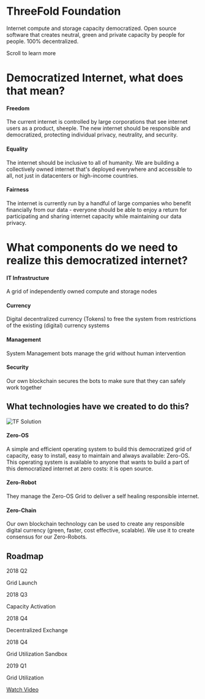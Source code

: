 <!-- Intro Section -->
# ThreeFold Foundation

Internet compute and storage capacity democratized. Open source software that creates neutral, green and private capacity by people for people. 100% decentralized.

Scroll to learn more

<!-- Democratized Internet Section -->
# Democratized Internet, what does that mean?

#### Freedom

The current internet is controlled by large corporations that see internet users as a product, sheeple. The new internet should be responsible and democratized, protecting individual privacy, neutrality, and security.

#### Equality

The internet should be inclusive to all of humanity. We are building a collectively owned internet that's deployed everywhere and accessible to all, not just in datacenters or high-income countries.

#### Fairness

The internet is currently run by a handful of large companies who benefit financially from our data - everyone should be able to enjoy a return for participating and sharing internet capacity while maintaining our data privacy.

<!-- Components Section -->
# What components do we need to realize this democratized internet?

#### IT Infrastructure

A grid of independently owned compute and storage nodes

#### Currency

Digital decentralized currency (Tokens) to free the system from restrictions of the existing (digital) currency systems

#### Management

System Management bots manage the grid without human intervention

#### Security

Our own blockchain secures the bots to make sure that they can safely work together

<!-- Technologies Section -->

## What technologies have we created to do this?

![TF Solution](/threefoldtoken/static/img/img-20-solution.png)

#### Zero-OS

A simple and efficient operating system to build this democratized grid of capacity, easy to install, easy to maintain and always available: Zero-OS.  This operating system is available to anyone that wants to build a part of this democratized internet at zero costs: it is open source.

#### Zero-Robot

They manage the Zero-OS Grid to deliver a self healing responsible internet.

#### Zero-Chain

Our own blockchain technology can be used to create any responsible digital currency (green, faster, cost effective, scalable).  We use it to create consensus for our Zero-Robots.

<!-- Roadmap Section -->

## Roadmap

<!-- Q1 -->
2018 Q2

Grid Launch

<!-- Q2 -->
2018 Q3

Capacity Activation

<!-- Q3 -->
2018 Q4

Decentralized Exchange

<!-- Q4 -->
2018 Q4

Grid Utilization Sandbox

<!-- Q5 -->
2019 Q1

Grid Utilization

<!-- Youtube link -->
[Watch Video](https://www.youtube.com/embed/4exjbFvnGkk)